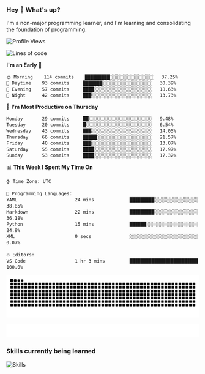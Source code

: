 ### Hey :wave: What's up?

I'm a non-major programming learner, and I'm learning and consolidating the foundation of programming.

<!--START_SECTION:waka-->
![Profile Views](http://img.shields.io/badge/Profile%20Views-492-blue)

![Lines of code](https://img.shields.io/badge/From%20Hello%20World%20I%27ve%20Written-2%20Million%20lines%20of%20code-blue)

**I'm an Early 🐤** 

```text
🌞 Morning    114 commits    █████████░░░░░░░░░░░░░░░░   37.25% 
🌆 Daytime    93 commits     ███████░░░░░░░░░░░░░░░░░░   30.39% 
🌃 Evening    57 commits     ████░░░░░░░░░░░░░░░░░░░░░   18.63% 
🌙 Night      42 commits     ███░░░░░░░░░░░░░░░░░░░░░░   13.73%

```
📅 **I'm Most Productive on Thursday** 

```text
Monday       29 commits     ██░░░░░░░░░░░░░░░░░░░░░░░   9.48% 
Tuesday      20 commits     █░░░░░░░░░░░░░░░░░░░░░░░░   6.54% 
Wednesday    43 commits     ███░░░░░░░░░░░░░░░░░░░░░░   14.05% 
Thursday     66 commits     █████░░░░░░░░░░░░░░░░░░░░   21.57% 
Friday       40 commits     ███░░░░░░░░░░░░░░░░░░░░░░   13.07% 
Saturday     55 commits     ████░░░░░░░░░░░░░░░░░░░░░   17.97% 
Sunday       53 commits     ████░░░░░░░░░░░░░░░░░░░░░   17.32%

```


📊 **This Week I Spent My Time On** 

```text
⌚︎ Time Zone: UTC

💬 Programming Languages: 
YAML                     24 mins             █████████░░░░░░░░░░░░░░░░   38.85% 
Markdown                 22 mins             █████████░░░░░░░░░░░░░░░░   36.18% 
Python                   15 mins             ██████░░░░░░░░░░░░░░░░░░░   24.9% 
XML                      0 secs              ░░░░░░░░░░░░░░░░░░░░░░░░░   0.07%

🔥 Editors: 
VS Code                  1 hr 3 mins         █████████████████████████   100.0%

```


<!--END_SECTION:waka-->

![Snake animation](https://raw.githubusercontent.com/dirname/dirname/output/snake.svg)

![metrics](github-metrics.svg)

### Skills currently being learned

![Skills](https://skillicons.dev/icons?i=linux,rust,go,solidity,typescript,bash,git,postgres,mysql,redis,mongo,docker,kubernetes,prometheus,grafana)

